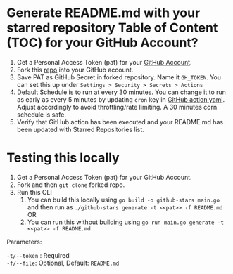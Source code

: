 # Generate README.md with your starred repository Table of Content (TOC) for your GitHub Account?

1. Get a Personal Access Token (pat) for your [GitHub Account](https://github.com/settings/tokens).
2. Fork this [repo](https://github.com/yks0000/starred-repo-toc) into your GitHub account.
3. Save PAT as GitHub Secret in forked repository. Name it `GH_TOKEN`. You can set this up under `Settings > Security > Secrets > Actions`
4. Default Schedule is to run at every 30 minutes. You can change it to run as early as every 5 minutes by updating `cron` key in [GitHub action yaml](.github/workflows/generate-md.yml). Adjust accordingly to avoid throttling/rate limiting. A 30 minutes corn schedule is safe.
5. Verify that GitHub action has been executed and your README.md has been updated with Starred Repositories list.

# Testing this locally

1. Get a Personal Access Token (pat) for your GitHub Account.
2. Fork and then `git clone` forked repo.
3. Run this CLI
   1. You can build this locally using `go build -o github-stars main.go` and then run as `./github-stars generate -t <<pat>> -f README.md` OR
   2. You can run this without building using `go run main.go generate -t <<pat>> -f README.md`

Parameters:

`-t/--token` : Required  
`-f/--file`: Optional, Default: `README.md`

